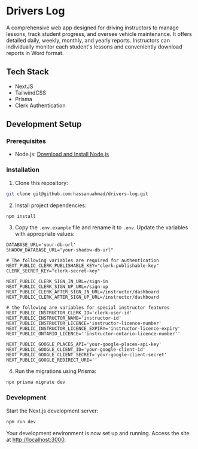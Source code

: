 
# Drivers Log

A comprehensive web app designed for driving instructors to manage lessons, track student progress, and oversee vehicle maintenance. It offers detailed daily, weekly, monthly, and yearly reports. Instructors can individually monitor each student's lessons and conveniently download reports in Word format.

## Tech Stack

* NextJS
* TailwindCSS
* Prisma
* Clerk Authentication

## Development Setup

### Prerequisites

- Node.js: [Download and Install Node.js](https://nodejs.org/)

### Installation

1. Clone this repository:

```bash
git clone git@github.com:hassanuahmad/drivers-log.git
```

2. Install project dependencies:

```bash
npm install
```

3. Copy the `.env.example` file and rename it to `.env`. Update the variables with appropriate values:

```env
DATABASE_URL='your-db-url'
SHADOW_DATABASE_URL="your-shadow-db-url"

# The following variables are required for authentication
NEXT_PUBLIC_CLERK_PUBLISHABLE_KEY="clerk-publishable-key"
CLERK_SECRET_KEY="clerk-secret-key"

NEXT_PUBLIC_CLERK_SIGN_IN_URL=/sign-in
NEXT_PUBLIC_CLERK_SIGN_UP_URL=/sign-up
NEXT_PUBLIC_CLERK_AFTER_SIGN_IN_URL=/instructor/dashboard
NEXT_PUBLIC_CLERK_AFTER_SIGN_UP_URL=/instructor/dashboard

# the following are variables for special instructor features
NEXT_PUBLIC_INSTRUCTOR_CLERK_ID='clerk-user-id'
NEXT_PUBLIC_INSTRUCTOR_NAME='instructor-id'
NEXT_PUBLIC_INSTRUCTOR_LICENCE='instructor-licence-number'
NEXT_PUBLIC_INSTRUCTOR_LICENCE_EXPIRY='instructor-licence-expiry'
NEXT_PUBLIC_ONTARIO_LICENCE=''instructor-ontario-licence-number''

NEXT_PUBLIC_GOOGLE_PLACES_API='your-google-places-api-key'
NEXT_PUBLIC_GOOGLE_CLIENT_ID='your-google-client-id'
NEXT_PUBLIC_GOOGLE_CLIENT_SECRET='your-google-client-secret'
NEXT_PUBLIC_GOOGLE_REDIRECT_URI=''
```

4. Run the migrations using Prisma:

```bash
npx prisma migrate dev
```

### Development

Start the Next.js development server:

```bash
npm run dev
```

Your development environment is now set up and running. Access the site at [http://localhost:3000](http://localhost:3000).
